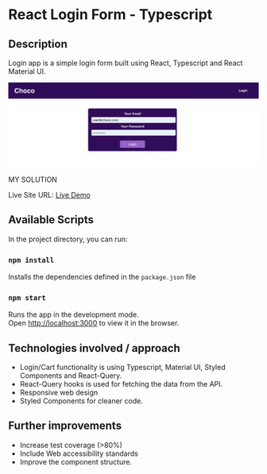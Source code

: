 # React Login Form - Typescript

## Description

Login app is a simple login form built using React, Typescript and React Material UI.<br />

![Login Form](public/screenshot.png)

MY SOLUTION

Live Site URL: [Live Demo](https://sonaliad.github.io/react-material-ui-login-master/)

## Available Scripts

In the project directory, you can run:

### `npm install`

Installs the dependencies defined in the `package.json` file
### `npm start`

Runs the app in the development mode.<br />
Open [http://localhost:3000](http://localhost:3000) to view it in the browser.

## Technologies involved / approach
- Login/Cart functionality is using Typescript, Material UI, Styled Components and React-Query.
- React-Query hooks is used for fetching the data from the API.
- Responsive web design 
- Styled Components for cleaner code.

## Further improvements

- Increase test coverage (>80%)
- Include Web accessibility standards
- Improve the component structure.

